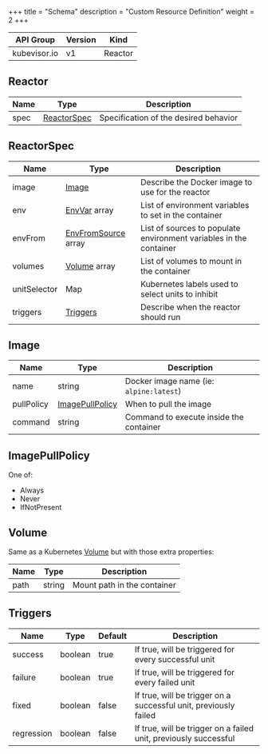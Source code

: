 +++
title = "Schema"
description = "Custom Resource Definition"
weight = 2
+++

| API Group | Version | Kind |
| --------- | ------- | ---- |
| kubevisor.io | v1 | Reactor |

## Reactor

| Name | Type | Description |
| ---- | ---- | ----------- |
| spec | [ReactorSpec](#ReactorSpec) | Specification of the desired behavior |

## ReactorSpec

| Name | Type | Description |
| ---- | ---- | ----------- |
| image | [Image](#Image) | Describe the Docker image to use for the reactor |
| env | [EnvVar](https://v1-18.docs.kubernetes.io/docs/reference/generated/kubernetes-api/v1.18/#envvar-v1-core) array | List of environment variables to set in the container |
| envFrom | [EnvFromSource](https://v1-18.docs.kubernetes.io/docs/reference/generated/kubernetes-api/v1.18/#envfromsource-v1-core) array | List of sources to populate environment variables in the container |
| volumes | [Volume](#Volume) array | List of volumes to mount in the container |
| unitSelector | Map | Kubernetes labels used to select units to inhibit |
| triggers | [Triggers](#Triggers) | Describe when the reactor should run |

## Image

| Name | Type | Description |
| ---- | ---- | ----------- |
| name | string | Docker image name (ie: `alpine:latest`) |
| pullPolicy | [ImagePullPolicy](#ImagePullPolicy) | When to pull the image |
| command | string | Command to execute inside the container |

## ImagePullPolicy

One of:

 - Always
 - Never
 - IfNotPresent

## Volume

Same as a Kubernetes [Volume](https://v1-18.docs.kubernetes.io/docs/reference/generated/kubernetes-api/v1.18/#volume-v1-core) but with those extra properties:

| Name | Type | Description |
| ---- | ---- | ----------- |
| path | string | Mount path in the container |

## Triggers

| Name | Type | Default | Description |
| ---- | ---- | ------- | ----------- |
| success | boolean | true | If true, will be triggered for every successful unit |
| failure | boolean | true | If true, will be triggered for every failed unit |
| fixed | boolean | false | If true, will be trigger on a successful unit, previously failed |
| regression | boolean | false | If true, will be trigger on a failed unit, previously successful |

